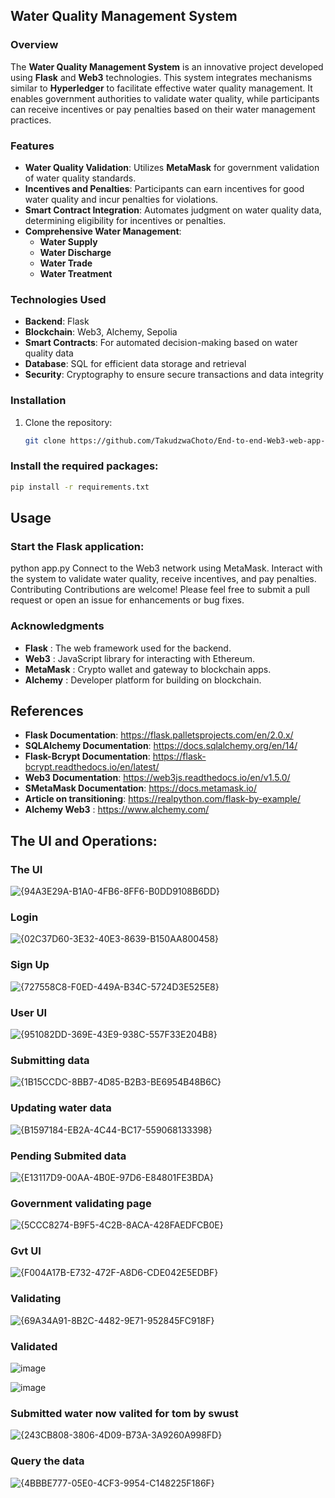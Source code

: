 ## Water Quality Management System

### Overview
The **Water Quality Management System** is an innovative project developed using **Flask** and **Web3** technologies. This system integrates mechanisms similar to **Hyperledger** to facilitate effective water quality management. It enables government authorities to validate water quality, while participants can receive incentives or pay penalties based on their water management practices.

### Features
- **Water Quality Validation**: Utilizes **MetaMask** for government validation of water quality standards.
- **Incentives and Penalties**: Participants can earn incentives for good water quality and incur penalties for violations.
- **Smart Contract Integration**: Automates judgment on water quality data, determining eligibility for incentives or penalties.
- **Comprehensive Water Management**:
  - **Water Supply**
  - **Water Discharge**
  - **Water Trade**
  - **Water Treatment**

### Technologies Used
- **Backend**: Flask
- **Blockchain**: Web3, Alchemy, Sepolia
- **Smart Contracts**: For automated decision-making based on water quality data
- **Database**: SQL for efficient data storage and retrieval
- **Security**: Cryptography to ensure secure transactions and data integrity

### Installation
1. Clone the repository:
   ```bash
   git clone https://github.com/TakudzwaChoto/End-to-end-Web3-web-app-for-water-quality-management.git
   ```
### Install the required packages:

 ```bash
pip install -r requirements.txt
 ```
## Usage
### Start the Flask application:
python app.py
Connect to the Web3 network using MetaMask.
Interact with the system to validate water quality, receive incentives, and pay penalties.
Contributing
Contributions are welcome! Please feel free to submit a pull request or open an issue for enhancements or bug fixes.

### Acknowledgments
- **Flask** : The web framework used for the backend.
- **Web3** : JavaScript library for interacting with Ethereum.
- **MetaMask** : Crypto wallet and gateway to blockchain apps.
- **Alchemy** : Developer platform for building on blockchain.

## References
- **Flask Documentation**: https://flask.palletsprojects.com/en/2.0.x/
- **SQLAlchemy Documentation**: https://docs.sqlalchemy.org/en/14/
- **Flask-Bcrypt Documentation**: https://flask-bcrypt.readthedocs.io/en/latest/
- **Web3 Documentation**: https://web3js.readthedocs.io/en/v1.5.0/
- **SMetaMask Documentation**: https://docs.metamask.io/
- **Article on transitioning**: https://realpython.com/flask-by-example/
- **Alchemy Web3**            : https://www.alchemy.com/


## The UI and Operations:
### The UI
![{94A3E29A-B1A0-4FB6-8FF6-B0DD9108B6DD}](https://github.com/user-attachments/assets/c66ef1aa-10a9-4059-841d-2bdf6c5bb1d1)

### Login
![{02C37D60-3E32-40E3-8639-B150AA800458}](https://github.com/user-attachments/assets/c12ae1d2-221f-4ba7-ad30-7ab877d4e964)

### Sign Up
![{727558C8-F0ED-449A-B34C-5724D3E525E8}](https://github.com/user-attachments/assets/115ab0fe-18c3-4834-92c9-d18cd7b34020)

### User UI
![{951082DD-369E-43E9-938C-557F33E204B8}](https://github.com/user-attachments/assets/f54c5f89-eadc-43ac-9963-e831ba0b8d69)

### Submitting data
![{1B15CCDC-8BB7-4D85-B2B3-BE6954B48B6C}](https://github.com/user-attachments/assets/49c1bbb2-12f6-4a66-8fbe-7a4bd4455fca)

### Updating water data
![{B1597184-EB2A-4C44-BC17-559068133398}](https://github.com/user-attachments/assets/5b248195-183b-4e33-9139-0863d904b493)

###  Pending Submited data
![{E13117D9-00AA-4B0E-97D6-E84801FE3BDA}](https://github.com/user-attachments/assets/30ce8c13-acbe-49ff-a867-f0cf1cc64928)

### Government validating page
![{5CCC8274-B9F5-4C2B-8ACA-428FAEDFCB0E}](https://github.com/user-attachments/assets/bdc72bf9-cecf-4a92-b4e8-0a52320a044a)

### Gvt UI
![{F004A17B-E732-472F-A8D6-CDE042E5EDBF}](https://github.com/user-attachments/assets/a32709ca-1396-4b8c-82d8-622397e11653)

### Validating 
![{69A34A91-8B2C-4482-9E71-952845FC918F}](https://github.com/user-attachments/assets/9227f01f-6237-4a25-8434-b23016658b0d)

### Validated
![image](https://github.com/user-attachments/assets/d3930758-aa0a-4722-a998-68efb7b24dac)

![image](https://github.com/user-attachments/assets/a9d64dab-3041-4067-b549-8cff030dda60)

### Submitted water now valited for tom by swust
![{243CB808-3806-4D09-B73A-3A9260A998FD}](https://github.com/user-attachments/assets/a9288273-0712-4c16-8983-6d5f21793962)

### Query the data
![{4BBBE777-05E0-4CF3-9954-C148225F186F}](https://github.com/user-attachments/assets/12b5bfbd-568e-4ee2-8ab3-e6877289cf57)







